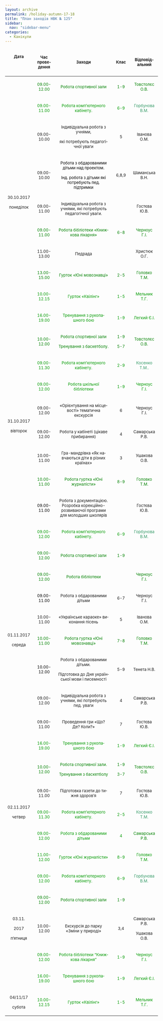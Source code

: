 ```yaml
---
layout: archive
permalink: /holiday-autumn-17-18
title: "План заходів НВК № 125"
sidebar:
  nav: "sidebar-menu"
categories:
  - Канікули
---
```


<center>
<table width="766" cellspacing="0" cellpadding="2">

<thead>
<tr>
<td width="62">
<p class="western" lang="uk-UA" align="center"><span style="font-size: small;"><strong>Дата</strong></span></p>
<p class="western" lang="uk-UA" align="center">&nbsp;</p>
</td>
<td width="87">
<p class="western" lang="uk-UA" align="center"><span style="font-size: small;"><strong>Час проведення</strong></span></p>
</td>
<td width="382">
<p class="western" lang="uk-UA" align="center"><span style="font-size: small;"><strong>Заходи</strong></span></p>
</td>
<td width="74">
<p class="western" lang="uk-UA" align="center"><span style="font-size: small;"><strong>Клас</strong></span></p>
</td>
<td width="139">
<p class="western" lang="uk-UA" align="center"><span style="font-size: small;"><strong>Відповідальний</strong></span></p>
</td>
</tr>
</thead>
<tbody>
<tr>
<td rowspan="10" width="62">
<p class="western" lang="ru-RU" align="center"><span style="font-size: medium;"><span style="font-size: small;"><span lang="uk-UA">30.10.2017</span></span></span></p>
<p class="western" lang="uk-UA" align="center"><span style="font-size: small;">понеділок</span></p>
</td>
<td width="87">
<p class="western" lang="ru-RU" align="center"><span style="font-size: medium;"><span style="color: #008000;"><span style="font-size: small;"><span lang="uk-UA">09.00-12.00</span></span></span></span></p>
</td>
<td width="382">
<p class="western" lang="uk-UA" align="center"><span style="color: #008000;"><span style="font-size: small;">Робота спортивної зали</span></span></p>
</td>
<td width="74">
<p class="western" lang="uk-UA" align="center"><span style="color: #008000;"><span style="font-size: small;">1-9</span></span></p>
</td>
<td width="139">
<p class="western" lang="uk-UA" align="center"><span style="color: #008000;"><span style="font-size: small;">Товстолєс О.В.</span></span></p>
</td>
</tr>
<tr>
<td width="87">
<p class="western" lang="uk-UA" align="center"><span style="color: #009900;"><span style="font-size: small;">09.00-11.00</span></span></p>
</td>
<td width="382">
<p class="western" lang="uk-UA" align="center"><span style="color: #009900;"><span style="font-size: small;">Робота комп&rsquo;ютерного кабінету. </span></span></p>
</td>
<td width="74">
<p class="western" lang="ru-RU" align="center"><span style="font-size: medium;"><span style="color: #009900;"><span style="font-size: small;"><span lang="uk-UA">6-9 </span></span></span></span></p>
</td>
<td width="139">
<p class="western" lang="uk-UA" align="center"><span style="color: #339966;"><span style="font-size: small;">Горбунова В.М.</span></span></p>
</td>
</tr>
<tr>
<td width="87">
<p class="western" lang="uk-UA" align="center"><span style="font-size: small;">09.00-10.00</span></p>
</td>
<td width="382">
<p class="western" lang="uk-UA" align="center"><span style="font-size: small;">Індивідуальна робота з учнями, </span></p>
<p class="western" lang="uk-UA" align="center"><span style="font-size: small;">які потребують педагогічної уваги</span></p>
</td>
<td width="74">
<p class="western" lang="uk-UA" align="center"><span style="font-size: small;">5</span></p>
</td>
<td width="139">
<p class="western" lang="uk-UA" align="center"><span style="font-size: small;">Іванова О.М.</span></p>
</td>
</tr>
<tr>
<td width="87">
<p class="western" lang="uk-UA" align="center"><span style="font-size: small;">09.00-10.00</span></p>
</td>
<td width="382">
<p class="western" lang="ru-RU" align="center"><span style="font-size: medium;"><span style="color: #000000;"><span style="font-size: small;"><span lang="uk-UA">Робота з обдарованими дітьми над проектом.</span></span></span></span></p>
<p class="western" lang="ru-RU" align="center"><span style="color: #000000;"> <span style="font-size: medium;"><span style="font-size: small;"><span lang="uk-UA">Інд. робота з дітьми які потребують пед. підтримки</span></span></span></span></p>
</td>
<td width="74">
<p class="western" lang="uk-UA" align="center"><span style="font-size: small;">6,8,9</span></p>
</td>
<td width="139">
<p class="western" lang="uk-UA" align="center"><span style="font-size: small;">Шаманська В.Н.</span></p>
</td>
</tr>
<tr>
<td width="87">
<p class="western" lang="uk-UA" align="center"><span style="font-size: small;">09.00-11.00</span></p>
</td>
<td width="382">
<p class="western" lang="uk-UA" align="center"><span style="font-size: small;">Індивідуальна робота з учнями, які потребують педагогічної уваги.</span></p>
</td>
<td width="74">
<p class="western" lang="uk-UA" align="center">&nbsp;</p>
</td>
<td width="139">
<p class="western" lang="uk-UA" align="center"><span style="font-size: small;">Гостєва Ю.В.</span></p>
</td>
</tr>
<tr>
<td width="87">
<p class="western" lang="uk-UA" align="center"><span style="color: #008000;"><span style="font-size: small;">09.00-11.00</span></span></p>
</td>
<td width="382">
<p class="western" lang="ru-RU" align="center"><span style="font-size: medium;"><span style="color: #008000;"><span style="font-size: small;"><span lang="uk-UA">Робота бібліотеки &laquo;Книжкова лікарня&raquo;</span></span></span></span></p>
</td>
<td width="74">
<p class="western" lang="uk-UA" align="center"><span style="color: #008000;"><span style="font-size: small;">6-8</span></span></p>
</td>
<td width="139">
<p class="western" lang="uk-UA" align="center"><span style="color: #008000;"><span style="font-size: small;">Черноус Г.І.</span></span></p>
</td>
</tr>
<tr>
<td width="87">
<p class="western" lang="ru-RU" align="center"><span style="font-size: medium;"><span style="font-size: small;"><span lang="uk-UA">11.00-13.00</span></span></span></p>
</td>
<td width="382">
<p class="western" lang="uk-UA" align="center"><span style="font-size: small;">Педрада</span></p>
</td>
<td width="74">
<p class="western" lang="uk-UA" align="center">&nbsp;</p>
</td>
<td width="139">
<p class="western" lang="uk-UA" align="center"><span style="font-size: small;">Христюк О.Г.</span></p>
</td>
</tr>
<tr>
<td width="87">
<p class="western" lang="uk-UA" align="center"><span style="color: #008000;"><span style="font-size: small;">13.00-15.00</span></span></p>
</td>
<td width="382">
<p class="western" lang="uk-UA" align="center"><span style="color: #008000;"><span style="font-size: small;">Гурток &laquo;Юні мовознавці&raquo;</span></span></p>
</td>
<td width="74">
<p class="western" lang="uk-UA" align="center"><span style="color: #008000;"><span style="font-size: small;">2-5</span></span></p>
</td>
<td width="139">
<p class="western" lang="uk-UA" align="center"><span style="color: #008000;"><span style="font-size: small;">Головко Т.М.</span></span></p>
</td>
</tr>
<tr>
<td width="87">
<p class="western" lang="uk-UA" align="center"><span style="color: #009900;"><span style="font-size: small;">10.00-12.15</span></span></p>
</td>
<td width="382">
<p class="western" lang="uk-UA" align="center"><span style="color: #009900;"><span style="font-size: small;">Гурток &laquo;Квілінг&raquo;</span></span></p>
</td>
<td width="74">
<p class="western" lang="ru-RU" align="center"><span style="font-size: medium;"><span style="color: #009900;"><span style="font-size: small;"><span lang="uk-UA">1-5</span></span></span></span></p>
</td>
<td width="139">
<p class="western" lang="uk-UA" align="center"><span style="color: #009900;"><span style="font-size: small;">Мельник Т.Г.</span></span></p>
</td>
</tr>
<tr>
<td width="87">
<p class="western" lang="uk-UA" align="center"><span style="color: #009900;"><span style="font-size: small;">16.00-19.00</span></span></p>
</td>
<td width="382">
<p class="western" lang="uk-UA" align="center"><span style="color: #009900;"><span style="font-size: small;">Тренування з рукопашного бою</span></span></p>
</td>
<td width="74">
<p class="western" lang="uk-UA" align="center"><span style="color: #009900;"><span style="font-size: small;">1-9</span></span></p>
</td>
<td width="139">
<p class="western" lang="uk-UA" align="center"><span style="color: #009900;"><span style="font-size: small;">Легкий Є.І.</span></span></p>
</td>
</tr>
<tr>
<td rowspan="8" width="62" height="20">
<p class="western" lang="uk-UA" align="center"><span style="font-size: small;">31.10.2017</span></p>
<p class="western" lang="uk-UA" align="center"><span style="font-size: small;">вівторок</span></p>
</td>
<td width="87">
<p class="western" lang="ru-RU" align="center"><span style="font-size: medium;"><span style="color: #008000;"><span style="font-size: small;"><span lang="uk-UA">10.00-12.00</span></span></span></span></p>
</td>
<td width="382">
<p class="western" lang="uk-UA" align="center"><span style="color: #008000;"><span style="font-size: small;">Робота спортивної зали</span></span></p>
<p class="western" lang="uk-UA" align="center"><span style="color: #008000;"><span style="font-size: small;">Тренування з баскетболу.</span></span></p>
</td>
<td width="74">
<p class="western" lang="uk-UA" align="center"><span style="color: #008000;"><span style="font-size: small;">1-9</span></span></p>
<p class="western" lang="uk-UA" align="center"><span style="color: #008000;"><span style="font-size: small;">5-7</span></span></p>
</td>
<td width="139">
<p class="western" lang="uk-UA" align="center"><span style="color: #008000;"><span style="font-size: small;">Товстолєс О.В.</span></span></p>
</td>
</tr>
<tr>
<td width="87">
<p class="western" lang="ru-RU" align="center"><span style="font-size: medium;"><span style="color: #009900;"><span style="font-size: small;"><span lang="uk-UA">09.00-11.30</span></span></span></span></p>
</td>
<td width="382">
<p class="western" lang="uk-UA" align="center"><span style="color: #009900;"><span style="font-size: small;">Робота комп&rsquo;ютерного кабінету.</span></span></p>
</td>
<td width="74">
<p class="western" lang="uk-UA" align="center"><span style="color: #009900;"><span style="font-size: small;">2-9</span></span></p>
</td>
<td width="139">
<p class="western" lang="ru-RU" align="center"><span style="font-size: medium;"><span style="color: #339966;"><span style="font-size: small;"><span lang="uk-UA">Косенко Т.М..</span></span></span></span></p>
</td>
</tr>
<tr>
<td width="87">
<p class="western" lang="uk-UA" align="center"><span style="color: #009900;"><span style="font-size: small;">09.00-12.00</span></span></p>
</td>
<td width="382">
<p class="western" lang="uk-UA" align="center"><span style="color: #009900;"><span style="font-size: small;">Робота шкільної бібліотеки</span></span></p>
</td>
<td width="74">
<p class="western" lang="uk-UA" align="center"><span style="color: #009900;"><span style="font-size: small;">1-9</span></span></p>
</td>
<td width="139">
<p class="western" lang="uk-UA" align="center"><span style="color: #009900;"><span style="font-size: small;">Черноус Г.І.</span></span></p>
</td>
</tr>
<tr>
<td width="87">
<p class="western" lang="uk-UA" align="center"><span style="font-size: small;">09.00-12.00</span></p>
</td>
<td width="382">
<p class="western" lang="ru-RU" align="center"><span style="font-size: medium;"><span style="font-size: small;"><span lang="uk-UA">&laquo;Орієнтування на місцевості&raquo; тематична екскурсія</span></span></span></p>
</td>
<td width="74">
<p class="western" lang="uk-UA" align="center"><span style="font-size: small;">6</span></p>
</td>
<td width="139">
<p class="western" lang="uk-UA" align="center"><span style="font-size: small;">Черноус Г.І.</span></p>
</td>
</tr>
<tr>
<td width="87">
<p class="western" lang="uk-UA" align="center"><span style="font-size: small;">09.00-12.00</span></p>
</td>
<td width="382">
<p class="western" lang="uk-UA" align="center"><span style="font-size: small;">Робота у кабінеті (цікаве прибирання)</span></p>
</td>
<td width="74">
<p class="western" lang="uk-UA" align="center"><span style="font-size: small;">4</span></p>
</td>
<td width="139">
<p class="western" lang="uk-UA" align="center"><span style="font-size: small;">Самарська Р.В.</span></p>
</td>
</tr>
<tr>
<td width="87">
<p class="western" lang="uk-UA" align="center"><span style="font-size: small;">10.00-11.00</span></p>
</td>
<td width="382">
<p class="western" lang="uk-UA" align="center"><span style="font-size: small;">Гра-мандрівка &laquo;Як навчаються діти в різних країнах&raquo;</span></p>
</td>
<td width="74">
<p class="western" lang="uk-UA" align="center"><span style="font-size: small;">3</span></p>
</td>
<td width="139">
<p class="western" lang="uk-UA" align="center"><span style="font-size: small;">Ушакова О.В.</span></p>
</td>
</tr>
<tr>
<td width="87">
<p class="western" lang="uk-UA" align="center"><span style="color: #008000;"><span style="font-size: small;">10.00-11.00</span></span></p>
</td>
<td width="382">
<p class="western" lang="uk-UA" align="center"><span style="color: #008000;"><span style="font-size: small;">Робота гуртка &laquo;Юні журналісти&raquo;</span></span></p>
</td>
<td width="74">
<p class="western" lang="uk-UA" align="center"><span style="color: #008000;"><span style="font-size: small;">8-9</span></span></p>
</td>
<td width="139">
<p class="western" lang="uk-UA" align="center"><span style="color: #008000;"><span style="font-size: small;">Головко Т.М.</span></span></p>
</td>
</tr>
<tr>
<td width="87">
<p class="western" lang="ru-RU" align="center"><span style="font-size: medium;"><span style="color: #000000;"><span style="font-size: small;"><span lang="uk-UA">09.00-11.00</span></span></span></span></p>
</td>
<td width="382">
<p class="western" lang="uk-UA" align="center"><span style="font-size: small;">Робота з документацією. Розробка корекційно-розвиваючої програми для молодших школярів</span></p>
</td>
<td width="74">
<p class="western" lang="uk-UA" align="center">&nbsp;</p>
</td>
<td width="139">
<p class="western" lang="uk-UA" align="center"><span style="font-size: small;">Гостєва Ю.В.</span></p>
</td>
</tr>
<tr>
<td rowspan="10" width="62" height="20">
<p class="western" lang="uk-UA" align="center"><span style="font-size: small;">01.11.2017</span></p>
<p class="western" lang="uk-UA" align="center"><span style="font-size: small;">середа</span></p>
</td>
<td width="87">
<p class="western" lang="ru-RU" align="center"><span style="font-size: medium;"><span style="color: #009900;"><span style="font-size: small;"><span lang="uk-UA">09.00-12.00</span></span></span></span></p>
</td>
<td width="382">
<p class="western" lang="uk-UA" align="center"><span style="color: #009900;"><span style="font-size: small;">Робота комп&rsquo;ютерного кабінету. </span></span></p>
</td>
<td width="74">
<p class="western" lang="ru-RU" align="center"><span style="font-size: medium;"><span style="color: #009900;"><span style="font-size: small;"><span lang="uk-UA">6-9 </span></span></span></span></p>
</td>
<td width="139">
<p class="western" lang="uk-UA" align="center"><span style="color: #339966;"><span style="font-size: small;">Горбунова В.М.</span></span></p>
</td>
</tr>
<tr>
<td width="87">
<p class="western" lang="uk-UA" align="center"><span style="color: #008000;"><span style="font-size: small;">09.00-12.00</span></span></p>
</td>
<td width="382">
<p class="western" lang="uk-UA" align="center"><span style="color: #008000;"><span style="font-size: small;">Робота спортивної зали</span></span></p>
</td>
<td width="74">
<p class="western" lang="uk-UA" align="center"><span style="color: #008000;"><span style="font-size: small;">1-9</span></span></p>
</td>
<td width="139">
<p class="western" lang="uk-UA" align="center">&nbsp;</p>
</td>
</tr>
<tr>
<td width="87">
<p class="western" lang="uk-UA" align="center"><span style="color: #008000;"><span style="font-size: small;">09.00-12.00</span></span></p>
</td>
<td width="382">
<p class="western" lang="uk-UA" align="center"><span style="color: #008000;"><span style="font-size: small;">Робота бібліотеки</span></span></p>
</td>
<td width="74">
<p class="western" lang="uk-UA" align="center">&nbsp;</p>
</td>
<td width="139">
<p class="western" lang="uk-UA" align="center"><span style="color: #008000;"><span style="font-size: small;">Черноус Г.І.</span></span></p>
</td>
</tr>
<tr>
<td width="87">
<p class="western" lang="ru-RU" align="center"><span style="font-size: medium;"><span style="color: #000000;"><span style="font-size: small;"><span lang="uk-UA">09.00-11.00</span></span></span></span></p>
</td>
<td width="382">
<p class="western" lang="uk-UA" align="center"><span style="font-size: small;">Робота з обдарованими дітьми</span></p>
</td>
<td width="74">
<p class="western" lang="uk-UA" align="center"><span style="font-size: small;">6-7</span></p>
</td>
<td width="139">
<p class="western" lang="uk-UA" align="center"><span style="font-size: small;">Черноус Г.І.</span></p>
</td>
</tr>
<tr>
<td width="87">
<p class="western" lang="uk-UA" align="center"><span style="font-size: small;">10.00-11.00</span></p>
</td>
<td width="382">
<p class="western" lang="uk-UA" align="center"><span style="font-size: small;">&laquo;Українське караоке&raquo; виконання пісень</span></p>
</td>
<td width="74">
<p class="western" lang="uk-UA" align="center"><span style="font-size: small;">5</span></p>
</td>
<td width="139">
<p class="western" lang="uk-UA" align="center"><span style="font-size: small;">Іванова О.М.</span></p>
</td>
</tr>
<tr>
<td width="87">
<p class="western" lang="uk-UA" align="center"><span style="color: #008000;"><span style="font-size: small;">10.00-11.00</span></span></p>
</td>
<td width="382">
<p class="western" lang="uk-UA" align="center"><span style="color: #008000;"><span style="font-size: small;">Робота гуртка &laquo;Юні мовознавці&raquo;</span></span></p>
</td>
<td width="74">
<p class="western" lang="uk-UA" align="center"><span style="color: #008000;"><span style="font-size: small;">7-8</span></span></p>
</td>
<td width="139">
<p class="western" lang="uk-UA" align="center"><span style="color: #008000;"><span style="font-size: small;">Головко Т.М.</span></span></p>
</td>
</tr>
<tr>
<td width="87">
<p class="western" lang="ru-RU" align="center"><span style="font-size: medium;"><span style="color: #000000;"><span style="font-size: small;"><span lang="uk-UA">10.00-12.00</span></span></span></span></p>
</td>
<td width="382">
<p class="western" lang="uk-UA" align="center"><span style="font-size: small;">Робота з обдарованими дітьми. </span></p>
<p class="western" lang="uk-UA" align="center"><span style="font-size: small;">Підготовка до Дня української мови і писемності</span></p>
</td>
<td width="74">
<p class="western" lang="uk-UA" align="center"><span style="font-size: small;">5-9</span></p>
</td>
<td width="139">
<p class="western" lang="uk-UA" align="center"><span style="font-size: small;">Тенета Н.В.</span></p>
</td>
</tr>
<tr>
<td width="87">
<p class="western" lang="uk-UA" align="center"><span style="font-size: small;">09.00-12.00</span></p>
</td>
<td width="382">
<p class="western" lang="uk-UA" align="center"><span style="font-size: small;">Індивідуальна робота з учнями, які потребують пед. уваги </span></p>
</td>
<td width="74">
<p class="western" lang="uk-UA" align="center"><span style="font-size: small;">4</span></p>
</td>
<td width="139">
<p class="western" lang="uk-UA" align="center"><span style="font-size: small;">Самарська Р.В.</span></p>
</td>
</tr>
<tr>
<td width="87">
<p class="western" lang="ru-RU" align="center"><span style="font-size: medium;"><span style="font-size: small;"><span lang="uk-UA">09.00-11.00</span></span></span></p>
</td>
<td width="382">
<p class="western" lang="uk-UA" align="center"><span style="font-size: small;">Проведення гри &laquo;Що? Де? Коли?&raquo;</span></p>
</td>
<td width="74">
<p class="western" lang="uk-UA" align="center"><span style="font-size: small;">7</span></p>
</td>
<td width="139">
<p class="western" lang="uk-UA" align="center"><span style="font-size: small;">Гостєва Ю.В.</span></p>
</td>
</tr>
<tr>
<td width="87">
<p class="western" lang="uk-UA" align="center"><span style="color: #009900;"><span style="font-size: small;">16.00-19.00</span></span></p>
</td>
<td width="382">
<p class="western" lang="uk-UA" align="center"><span style="color: #009900;"><span style="font-size: small;">Тренування з рукопашного бою</span></span></p>
</td>
<td width="74">
<p class="western" lang="uk-UA" align="center"><span style="color: #009900;"><span style="font-size: small;">1-9</span></span></p>
</td>
<td width="139">
<p class="western" lang="uk-UA" align="center"><span style="color: #009900;"><span style="font-size: small;">Легкий Є.І.</span></span></p>
</td>
</tr>
<tr>
<td rowspan="5" width="62" height="20">
<p class="western" lang="uk-UA" align="center"><span style="font-size: small;">02.11.2017</span></p>
<p class="western" lang="uk-UA" align="center"><span style="font-size: small;">четвер</span></p>
</td>
<td width="87">
<p class="western" lang="ru-RU" align="center"><span style="font-size: medium;"><span style="color: #008000;"><span style="font-size: small;"><span lang="uk-UA">10.00-12.00</span></span></span></span></p>
</td>
<td width="382">
<p class="western" lang="ru-RU" align="center"><span style="font-size: medium;"><span style="color: #008000;"><span style="font-size: small;"><span lang="uk-UA">Робота спортивної зали. </span></span></span></span></p>
<p class="western" lang="uk-UA" align="center"><span style="color: #008000;"><span style="font-size: small;">Тренування з баскетболу </span></span></p>
</td>
<td width="74">
<p class="western" lang="uk-UA" align="center"><span style="color: #008000;"><span style="font-size: small;">1-9</span></span></p>
<p class="western" lang="uk-UA" align="center"><span style="color: #008000;"><span style="font-size: small;">3-7</span></span></p>
</td>
<td width="139">
<p class="western" lang="uk-UA" align="center"><span style="color: #008000;"><span style="font-size: small;">Товстолєс О.В.</span></span></p>
</td>
</tr>
<tr>
<td width="87">
<p class="western" lang="uk-UA" align="center"><span style="font-size: small;">09.00-11.00</span></p>
</td>
<td width="382">
<p class="western" lang="uk-UA" align="center"><span style="font-size: small;">Підготовка газети до тижня здоров&rsquo;я </span></p>
</td>
<td width="74">
<p class="western" lang="uk-UA" align="center"><span style="font-size: small;">7</span></p>
</td>
<td width="139">
<p class="western" lang="uk-UA" align="center"><span style="font-size: small;">Гостєва Ю.В.</span></p>
</td>
</tr>
<tr>
<td width="87">
<p class="western" lang="ru-RU" align="center"><span style="font-size: medium;"><span style="color: #009900;"><span style="font-size: small;"><span lang="uk-UA">09.00-11.30</span></span></span></span></p>
</td>
<td width="382">
<p class="western" lang="uk-UA" align="center"><span style="color: #009900;"><span style="font-size: small;">Робота комп&rsquo;ютерного кабінету. </span></span></p>
</td>
<td width="74">
<p class="western" lang="uk-UA" align="center"><span style="color: #009900;"><span style="font-size: small;">2-5</span></span></p>
</td>
<td width="139">
<p class="western" lang="uk-UA" align="center"><span style="color: #339966;"><span style="font-size: small;">Косенко Т.М.</span></span></p>
</td>
</tr>
<tr>
<td width="87">
<p class="western" lang="ru-RU" align="center"><span style="font-size: medium;"><span style="color: #009900;"><span style="font-size: small;"><span lang="uk-UA">09.00-12.00</span></span></span></span></p>
</td>
<td width="382">
<p class="western" lang="uk-UA" align="center"><span style="color: #009900;"><span style="font-size: small;">Робота з обдарованими дітьми</span></span></p>
</td>
<td width="74">
<p class="western" lang="uk-UA" align="center"><span style="color: #009900;"><span style="font-size: small;">4</span></span></p>
</td>
<td width="139">
<p class="western" lang="uk-UA" align="center"><span style="color: #008000;"><span style="font-size: small;">Самарська Р.В.</span></span></p>
</td>
</tr>
<tr>
<td width="87">
<p class="western" lang="uk-UA" align="center"><span style="color: #009900;"><span style="font-size: small;">11.00-12.00</span></span></p>
</td>
<td width="382">
<p class="western" lang="ru-RU" align="center"><span style="font-size: medium;"><span style="color: #009900;"><span style="font-size: small;"><span lang="uk-UA">Гурток &laquo;Юні журналісти&raquo;</span></span></span></span></p>
</td>
<td width="74">
<p class="western" lang="uk-UA" align="center"><span style="color: #009900;"><span style="font-size: small;">8-9</span></span></p>
</td>
<td width="139">
<p class="western" lang="uk-UA" align="center"><span style="color: #009900;"><span style="font-size: small;">Головко Т.М.</span></span></p>
</td>
</tr>
<tr>
<td rowspan="5" width="62" height="20">
<p class="western" lang="ru-RU" align="center"><span style="font-size: medium;"><span style="font-size: small;"><span lang="uk-UA">03.11.</span></span></span></p>
<p class="western" lang="uk-UA" align="center"><span style="font-size: small;">2017</span></p>
<p class="western" lang="uk-UA" align="center"><span style="font-size: small;">п&rsquo;ятниця </span></p>
</td>
<td width="87">
<p class="western" lang="ru-RU" align="center"><span style="font-size: medium;"><span style="color: #009900;"><span style="font-size: small;"><span lang="uk-UA">09.00-12.00</span></span></span></span></p>
</td>
<td width="382">
<p class="western" lang="uk-UA" align="center"><span style="color: #009900;"><span style="font-size: small;">Робота комп&rsquo;ютерного кабінету. </span></span></p>
</td>
<td width="74">
<p class="western" lang="uk-UA" align="center"><span style="color: #009900;"><span style="font-size: small;">6-9</span></span></p>
</td>
<td width="139">
<p class="western" lang="uk-UA" align="center"><span style="color: #339966;"><span style="font-size: small;">Горбунова В.М.</span></span></p>
</td>
</tr>
<tr>
<td width="87">
<p class="western" lang="uk-UA" align="center"><span style="color: #008000;"><span style="font-size: small;">09.00-12.00</span></span></p>
</td>
<td width="382">
<p class="western" lang="uk-UA" align="center"><span style="color: #008000;"><span style="font-size: small;">Робота спортивної зали</span></span></p>
</td>
<td width="74">
<p class="western" lang="uk-UA" align="center"><span style="color: #008000;"><span style="font-size: small;">1-9</span></span></p>
</td>
<td width="139">
<p class="western" lang="uk-UA" align="center">&nbsp;</p>
</td>
</tr>
<tr>
<td width="87">
<p class="western" lang="uk-UA" align="center"><span style="font-size: small;">10.00-12.00</span></p>
</td>
<td width="382">
<p class="western" lang="uk-UA" align="center"><span style="font-size: small;">Екскурсія до парку &laquo;Зміни у природі&raquo;</span></p>
</td>
<td width="74">
<p class="western" lang="uk-UA" align="center"><span style="font-size: small;">3,4</span></p>
</td>
<td width="139">
<p class="western" lang="uk-UA" align="center"><span style="font-size: small;">Самарська Р.В.</span></p>
<p class="western" lang="uk-UA" align="center"><span style="font-size: small;">Ушакова О.В.</span></p>
</td>
</tr>
<tr>
<td width="87">
<p class="western" lang="uk-UA" align="center"><span style="color: #009900;"><span style="font-size: small;">09.00-12.00</span></span></p>
</td>
<td width="382">
<p class="western" lang="uk-UA" align="center"><span style="color: #009900;"><span style="font-size: small;">Робота бібліотеки &ldquo;Книжкова лікарня&rdquo;</span></span></p>
</td>
<td width="74">
<p class="western" lang="uk-UA" align="center"><span style="color: #009900;"><span style="font-size: small;">1-9 </span></span></p>
</td>
<td width="139">
<p class="western" lang="uk-UA" align="center"><span style="color: #009900;"><span style="font-size: small;">Черноус Г.І.</span></span></p>
</td>
</tr>
<tr>
<td width="87">
<p class="western" lang="uk-UA" align="center"><span style="color: #009900;"><span style="font-size: small;">16.00-19.00</span></span></p>
</td>
<td width="382">
<p class="western" lang="uk-UA" align="center"><span style="color: #009900;"><span style="font-size: small;">Тренування з рукопашного бою</span></span></p>
</td>
<td width="74">
<p class="western" lang="uk-UA" align="center"><span style="color: #009900;"><span style="font-size: small;">1-9</span></span></p>
</td>
<td width="139">
<p class="western" lang="uk-UA" align="center"><span style="color: #009900;"><span style="font-size: small;">Легкий Є.І.</span></span></p>
</td>
</tr>
<tr>
<td valign="top" width="62" height="22">
<p class="western" lang="uk-UA" align="center"><span style="font-size: small;">04/11/17</span></p>
<p class="western" lang="uk-UA" align="center"><span style="font-size: small;">субота</span></p>
</td>
<td width="87">
<p class="western" lang="uk-UA" align="center"><span style="color: #009900;"><span style="font-size: small;">10.00-12.15</span></span></p>
</td>
<td width="382">
<p class="western" lang="uk-UA" align="center"><span style="color: #009900;"><span style="font-size: small;">Гурток &laquo;Квілінг&raquo;</span></span></p>
</td>
<td width="74">
<p class="western" lang="uk-UA" align="center"><span style="color: #009900;"><span style="font-size: small;">1-5</span></span></p>
</td>
<td width="139">
<p class="western" lang="uk-UA" align="center"><span style="color: #009900;"><span style="font-size: small;">Мельник Т.Г.</span></span></p>
</td>
</tr>
</tbody>
</table>
</center>
<p class="western" lang="uk-UA" align="left">&nbsp;</p>
